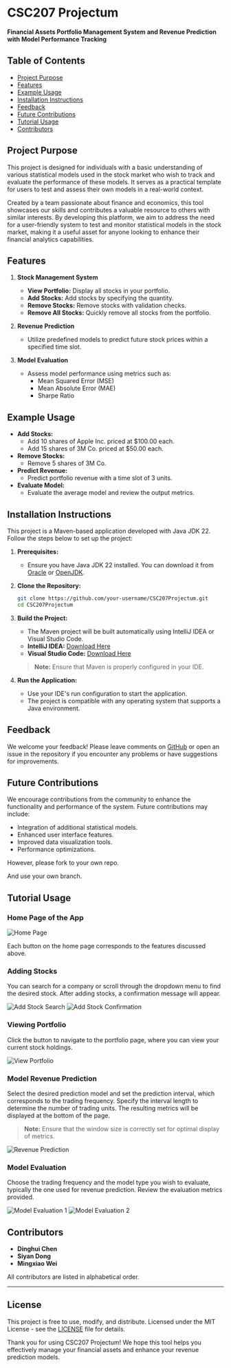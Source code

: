
# CSC207 Projectum

**Financial Assets Portfolio Management System and Revenue Prediction with Model Performance Tracking**

## Table of Contents
- [Project Purpose](#project-purpose)
- [Features](#features)
- [Example Usage](#example-usage)
- [Installation Instructions](#installation-instructions)
- [Feedback](#feedback)
- [Future Contributions](#future-contributions)
- [Tutorial Usage](#tutorial-usage)
- [Contributors](#contributors)

## Project Purpose

This project is designed for individuals with a basic understanding of various statistical models used in the stock market who wish to track and evaluate the performance of these models. It serves as a practical template for users to test and assess their own models in a real-world context.

Created by a team passionate about finance and economics, this tool showcases our skills and contributes a valuable resource to others with similar interests. By developing this platform, we aim to address the need for a user-friendly system to test and monitor statistical models in the stock market, making it a useful asset for anyone looking to enhance their financial analytics capabilities.

## Features

1. **Stock Management System**
   - **View Portfolio:** Display all stocks in your portfolio.
   - **Add Stocks:** Add stocks by specifying the quantity.
   - **Remove Stocks:** Remove stocks with validation checks.
   - **Remove All Stocks:** Quickly remove all stocks from the portfolio.

2. **Revenue Prediction**
   - Utilize predefined models to predict future stock prices within a specified time slot.

3. **Model Evaluation**
   - Assess model performance using metrics such as:
     - Mean Squared Error (MSE)
     - Mean Absolute Error (MAE)
     - Sharpe Ratio

## Example Usage

- **Add Stocks:**
  - Add 10 shares of Apple Inc. priced at $100.00 each.
  - Add 15 shares of 3M Co. priced at $50.00 each.
- **Remove Stocks:**
  - Remove 5 shares of 3M Co.
- **Predict Revenue:**
  - Predict portfolio revenue with a time slot of 3 units.
- **Evaluate Model:**
  - Evaluate the average model and review the output metrics.

## Installation Instructions

This project is a Maven-based application developed with Java JDK 22. Follow the steps below to set up the project:

1. **Prerequisites:**
   - Ensure you have Java JDK 22 installed. You can download it from [Oracle](https://www.oracle.com/java/technologies/javase/jdk22-archive-downloads.html) or [OpenJDK](https://openjdk.java.net/).

2. **Clone the Repository:**
   ```bash
   git clone https://github.com/your-username/CSC207Projectum.git
   cd CSC207Projectum
   ```

3. **Build the Project:**
   - The Maven project will be built automatically using IntelliJ IDEA or Visual Studio Code.
   - **IntelliJ IDEA:** [Download Here](https://www.jetbrains.com/idea/)
   - **Visual Studio Code:** [Download Here](https://code.visualstudio.com/)

   > **Note:** Ensure that Maven is properly configured in your IDE.

4. **Run the Application:**
   - Use your IDE's run configuration to start the application.
   - The project is compatible with any operating system that supports a Java environment.

## Feedback

We welcome your feedback! Please leave comments on [GitHub](https://github.com/SOMNIVM/CSC207Projectum) or open an issue in the repository if you encounter any problems or have suggestions for improvements.

## Future Contributions

We encourage contributions from the community to enhance the functionality and performance of the system. Future contributions may include:

- Integration of additional statistical models.
- Enhanced user interface features.
- Improved data visualization tools.
- Performance optimizations.

However, please fork to your own repo.

And use your own branch.
## Tutorial Usage

### Home Page of the App

![Home Page](1733266137806.png)

Each button on the home page corresponds to the features discussed above.

### Adding Stocks

You can search for a company or scroll through the dropdown menu to find the desired stock. After adding stocks, a confirmation message will appear.

![Add Stock Search](cf8380f193d6f2744a189d01d2d0f44.png)
![Add Stock Confirmation](3d9c2fb6d368e65e532c747a11ca10f.png)

### Viewing Portfolio

Click the button to navigate to the portfolio page, where you can view your current stock holdings.

![View Portfolio](61a5dc1dd5cc7554e71c8b86b854a04.png)

### Model Revenue Prediction

Select the desired prediction model and set the prediction interval, which corresponds to the trading frequency. Specify the interval length to determine the number of trading units. The resulting metrics will be displayed at the bottom of the page.

> **Note:** Ensure that the window size is correctly set for optimal display of metrics.

![Revenue Prediction](b8fc773d6373ef88009143e248daaf1.png)

### Model Evaluation

Choose the trading frequency and the model type you wish to evaluate, typically the one used for revenue prediction. Review the evaluation metrics provided.

![Model Evaluation 1](de5ef67c7650a2c9d63d0d9007ca201.png)
![Model Evaluation 2](952f2470d542efa9dde9caf12a27aa0.png)

## Contributors

- **Dinghui Chen**
- **Siyan Dong**
- **Mingxiao Wei**

All contributors are listed in alphabetical order.

---
## License
This project is free to use, modify, and distribute.
Licensed under the MIT License - see the [LICENSE](LICENSE) file for details.


Thank you for using CSC207 Projectum! We hope this tool helps you effectively manage your financial assets and enhance your revenue prediction models.